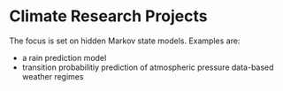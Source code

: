 # Climate Research Projects

The focus is set on hidden Markov state models. Examples are:
- a rain prediction model
- transition probabilitiy prediction of atmospheric pressure data-based weather regimes